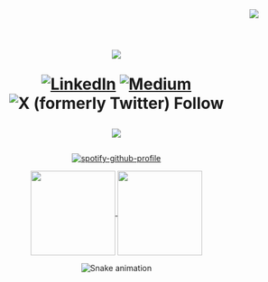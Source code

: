 <div align="right">
	<img src="https://visitcount.itsvg.in/api?id=imtribute12&label=Profile%20Views&color=12&icon=3&pretty=true" />
</div>

<div align="center">     
	<br>
	<p align="center" width="50%"> 
	<h1>
<a href="https://github.com/imtribute12" target="_blank">
	<img src="https://readme-typing-svg.herokuapp.com?size=36&color=ffffff&center=true&multiline=true&width=500&height=100&lines=Hi!+%F0%9F%91%8B;I'm+Seda+%F0%9F%98%8A" >
</a>

[![LinkedIn](https://img.shields.io/badge/LinkedIn-%230077B5.svg?logo=linkedin&logoColor=white)](https://linkedin.com/in/seda-n-taskan) 
[![Medium](https://img.shields.io/badge/Medium-12100E?logo=medium&logoColor=white)](https://medium.com/@nubika) 
![X (formerly Twitter) Follow](https://img.shields.io/twitter/follow/nubisqueendom?label=Follow)

 
<a href="https://wakatime.com/@sedataskan" target="_blank">
	<img src="https://wakatime.com/badge/user/91888085-4bf3-4711-bea3-9955e0e2fa49.svg?style=for-the-badge" />
</a>

</p>
</div>
    
<div align="center">

[![spotify-github-profile](https://spotify-github-profile.vercel.app/api/view?uid=sedanurgfb6671&cover_image=true&theme=natemoo-re&show_offline=false&background_color=c33232&interchange=false&bar_color=ffffff&bar_color_cover=false)](https://github.com/kittinan/spotify-github-profile)
</div>
	
<div align="center"> 	
<a href="https://github.com/anuraghazra/github-readme-stats">
  <img height=150 align="center" src="https://github-readme-stats.vercel.app/api/wakatime?username=sedataskan&langs_count=4&theme=dark" />
</a>
<a href="https://github.com/anuraghazra/convoychat">
  <img height=150 align="center" src="https://github-readme-streak-stats.herokuapp.com?user=sedataskan&theme=dark&date_format=j%20M%5B%20Y%5D&exclude_days=Sun%2CSat&hide_current_streak=true" />
</a>
	
</div>

<div align="center"> 
  
 ![Snake animation](https://github.com/imtribute12/imtribute12/blob/output/github-contribution-grid-snake.svg)
	
</div>
